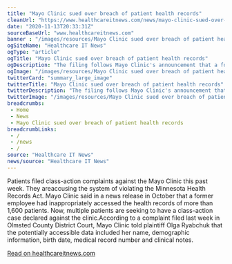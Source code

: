 ```yaml
--- 
title: "Mayo Clinic sued over breach of patient health records"
cleanUrl: "https://www.healthcareitnews.com/news/mayo-clinic-sued-over-breach-patient-health-records"
date: "2020-11-13T20:33:31Z"
sourceBaseUrl: "www.healthcareitnews.com"
banner : "/images/resources/Mayo Clinic sued over breach of patient health records.jpg"
ogSiteName: "Healthcare IT News"
ogType: "article"
ogTitle: "Mayo Clinic sued over breach of patient health records"
ogDescription: "The filing follows Mayo Clinic's announcement that a former employee had inappropriately accessed the information of more than 1,600 patients."
ogImage: "/images/resources/Mayo Clinic sued over breach of patient health records.jpg"
twitterCard: "summary_large_image"
twitterTitle: "Mayo Clinic sued over breach of patient health records"
twitterDescription: "The filing follows Mayo Clinic's announcement that a former employee had inappropriately accessed the information of more than 1,600 patients."
twitterImage: "/images/resources/Mayo Clinic sued over breach of patient health records.jpg"
breadcrumbs:
 - Home
 - News
 - Mayo Clinic sued over breach of patient health records
breadcrumbLinks:
 - / 
 - /news
 - / 
source: "Healthcare IT News"
news/source: "Healthcare IT News"
---
```

Patients filed class-action complaints against the Mayo Clinic this past week. They areaccusing the system of violating the Minnesota Health Records Act. Mayo Clinic said in a news release in October that a former employee had inappropriately accessed the health records of more than 1,600 patients. Now, multiple patients are seeking to have a class-action case declared against the clinic.According to a complaint filed last week in Olmsted County District Court, Mayo Clinic told plaintiff Olga Ryabchuk that the potentially accessible data included her name, demographic information, birth date, medical record number and clinical notes.  
  
[Read on healthcareitnews.com](https://www.healthcareitnews.com/news/mayo-clinic-sued-over-breach-patient-health-records)
